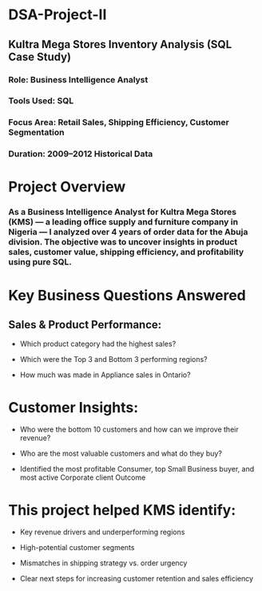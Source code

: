 # DSA-Project-II
## Kultra Mega Stores Inventory Analysis (SQL Case Study)
### Role: Business Intelligence Analyst
### Tools Used: SQL
### Focus Area: Retail Sales, Shipping Efficiency, Customer Segmentation
### Duration: 2009–2012 Historical Data
#  Project Overview
### As a Business Intelligence Analyst for Kultra Mega Stores (KMS) — a leading office supply and furniture company in Nigeria — I analyzed over 4 years of order data for the Abuja division. The objective was to uncover insights in product sales, customer value, shipping efficiency, and profitability using pure SQL.
# Key Business Questions Answered
## Sales & Product Performance:
- Which product category had the highest sales?

- Which were the Top 3 and Bottom 3 performing regions?

- How much was made in Appliance sales in Ontario?
#  Customer Insights:
- Who were the bottom 10 customers and how can we improve their revenue?

- Who are the most valuable customers and what do they buy?

- Identified the most profitable Consumer, top Small Business buyer, and most active Corporate client
  Outcome
# This project helped KMS identify:

- Key revenue drivers and underperforming regions

- High-potential customer segments

- Mismatches in shipping strategy vs. order urgency

- Clear next steps for increasing customer retention and sales efficiency

